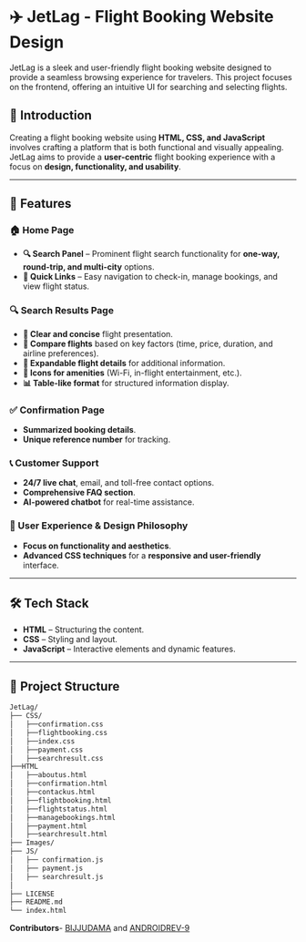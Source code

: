 # ✈️ JetLag - Flight Booking Website Design

JetLag is a sleek and user-friendly flight booking website designed to provide a seamless browsing experience for travelers. This project focuses on the frontend, offering an intuitive UI for searching and selecting flights.

## 📝 Introduction

Creating a flight booking website using **HTML, CSS, and JavaScript** involves crafting a platform that is both functional and visually appealing. JetLag aims to provide a **user-centric** flight booking experience with a focus on **design, functionality, and usability**.

---

## 🚀 Features

### 🏠 Home Page

- **🔍 Search Panel** – Prominent flight search functionality for **one-way, round-trip, and multi-city** options.
- **🔗 Quick Links** – Easy navigation to check-in, manage bookings, and view flight status.

### 🔍 Search Results Page

- **📌 Clear and concise** flight presentation.
- **🔄 Compare flights** based on key factors (time, price, duration, and airline preferences).
- **📂 Expandable flight details** for additional information.
- **🔔 Icons for amenities** (Wi-Fi, in-flight entertainment, etc.).
- **📊 Table-like format** for structured information display.

### ✅ Confirmation Page

- **Summarized booking details**.
- **Unique reference number** for tracking.

### 📞 Customer Support

- **24/7 live chat**, email, and toll-free contact options.
- **Comprehensive FAQ section**.
- **AI-powered chatbot** for real-time assistance.

### 🎨 User Experience & Design Philosophy

- **Focus on functionality and aesthetics**.
- **Advanced CSS techniques** for a **responsive and user-friendly** interface.

---

## 🛠️ Tech Stack

- **HTML** – Structuring the content.
- **CSS** – Styling and layout.
- **JavaScript** – Interactive elements and dynamic features.

---

## 📂 Project Structure
```sh
JetLag/
├── CSS/
│   ├──confirmation.css
│   ├──flightbooking.css
│   ├──index.css
│   ├──payment.css
│   ├──searchresult.css
├──HTML
│   ├──aboutus.html
│   ├──confirmation.html
│   ├──contackus.html
│   ├──flightbooking.html
│   ├──flightstatus.html
│   ├──managebookings.html
│   ├──payment.html
│   ├──searchresult.html
├── Images/
├── JS/
│   ├── confirmation.js
│   ├── payment.js
│   ├── searchresult.js
│  
├── LICENSE
├── README.md
└── index.html
```
**Contributors**- [BIJJUDAMA](https://github.com/BIJJUDAMA) and [ANDROIDREV-9](https://github.com/ANDROIDREV-9)
